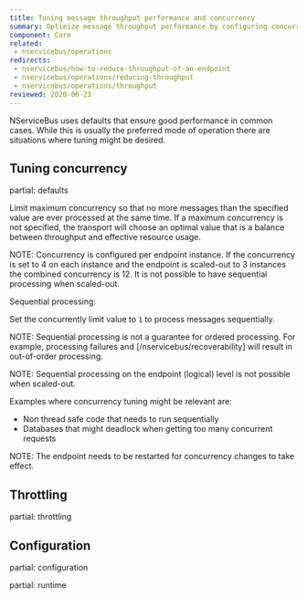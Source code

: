 ```yaml
---
title: Tuning message throughput performance and concurrency
summary: Optimize message throughput performance by configuring concurrency
component: Core
related:
 - nservicebus/operations
redirects:
 - nservicebus/how-to-reduce-throughput-of-an-endpoint
 - nservicebus/operations/reducing-throughput
 - nservicebus/operations/throughput
reviewed: 2020-06-23
---
```


NServiceBus uses defaults that ensure good performance in common cases. While this is usually the preferred mode of operation there are situations where tuning might be desired.

## Tuning concurrency

partial: defaults

Limit maximum concurrency so that no more messages than the specified value are ever processed at the same time. If a maximum concurrency is not specified, the transport will choose an optimal value that is a balance between throughput and effective resource usage.

NOTE: Concurrency is configured per endpoint instance. If the concurrency is set to 4 on each instance and the endpoint is scaled-out to 3 instances the combined concurrency is 12. It is not possible to have sequential processing when scaled-out.

Sequential processing:

Set the concurrently limit value to `1` to process messages sequentially.

NOTE: Sequential processing is not a guarantee for ordered processing. For example, processing failures and [/nservicebus/recoverability] will result in out-of-order processing.

NOTE: Sequential processing on the endpoint (logical) level is not possible when scaled-out.

Examples where concurrency tuning might be relevant are:

 * Non thread safe code that needs to run sequentially
 * Databases that might deadlock when getting too many concurrent requests
 
NOTE: The endpoint needs to be restarted for concurrency changes to take effect.

## Throttling

partial: throttling

## Configuration

partial: configuration

partial: runtime
